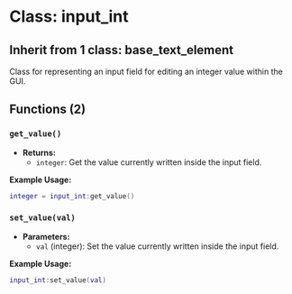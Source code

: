 # Class: input_int

## Inherit from 1 class: base_text_element

Class for representing an input field for editing an integer value within the GUI.

## Functions (2)

### `get_value()`

- **Returns:**
  - `integer`: Get the value currently written inside the input field.

**Example Usage:**

```lua
integer = input_int:get_value()
```

### `set_value(val)`

- **Parameters:**
  - `val` (integer): Set the value currently written inside the input field.

**Example Usage:**

```lua
input_int:set_value(val)
```
